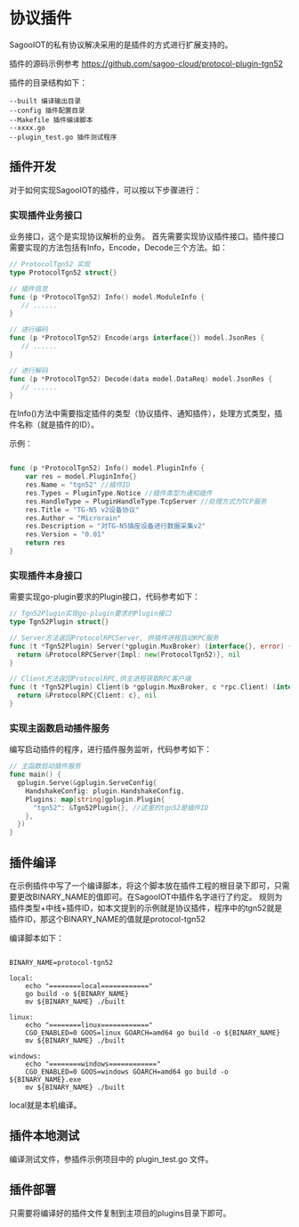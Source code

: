 # 协议插件

SagooIOT的私有协议解决采用的是插件的方式进行扩展支持的。

插件的源码示例参考 
https://github.com/sagoo-cloud/protocol-plugin-tgn52

插件的目录结构如下：

```
--built 编译输出目录
--config 插件配置目录
--Makefile 插件编译脚本
--xxxx.go
--plugin_test.go 插件测试程序
```

## 插件开发

对于如何实现SagooIOT的插件，可以按以下步骤进行：


### 实现插件业务接口
业务接口，这个是实现协议解析的业务。
首先需要实现协议插件接口。插件接口需要实现的方法包括有Info，Encode，Decode三个方法。如：

```go
// ProtocolTgn52 实现
type ProtocolTgn52 struct{}

// 插件信息
func (p *ProtocolTgn52) Info() model.ModuleInfo {
   // ......
}

// 进行编码
func (p *ProtocolTgn52) Encode(args interface{}) model.JsonRes {
   // ......
}

// 进行解码
func (p *ProtocolTgn52) Decode(data model.DataReq) model.JsonRes {
   // ......
}
```
在Info()方法中需要指定插件的类型（协议插件、通知插件），处理方式类型，插件名称（就是插件的ID）。

示例：

```go

func (p *ProtocolTgn52) Info() model.PluginInfo {
	var res = model.PluginInfo{}
	res.Name = "tgn52" //插件ID
	res.Types = PluginType.Notice //插件类型为通知插件
	res.HandleType = PluginHandleType.TcpServer //处理方式为TCP服务
	res.Title = "TG-N5 v2设备协议"
	res.Author = "Microrain"
	res.Description = "对TG-N5插座设备进行数据采集v2"
	res.Version = "0.01"
	return res
}

```

### 实现插件本身接口
需要实现go-plugin要求的Plugin接口，代码参考如下：

```go
// Tgn52Plugin实现go-plugin要求的Plugin接口
type Tgn52Plugin struct{}

// Server方法返回ProtocolRPCServer, 供插件进程启动RPC服务
func (t *Tgn52Plugin) Server(*gplugin.MuxBroker) (interface{}, error) {
  return &ProtocolRPCServer{Impl: new(ProtocolTgn52)}, nil 
}

// Client方法返回ProtocolRPC,供主进程获取RPC客户端
func (t *Tgn52Plugin) Client(b *gplugin.MuxBroker, c *rpc.Client) (interface{}, error) {
  return &ProtocolRPC{Client: c}, nil
}

```

### 实现主函数启动插件服务
编写启动插件的程序，进行插件服务监听，代码参考如下：
```go
// 主函数启动插件服务
func main() {
  gplugin.Serve(&gplugin.ServeConfig{
    HandshakeConfig: plugin.HandshakeConfig,
    Plugins: map[string]gplugin.Plugin{
      "tgn52": &Tgn52Plugin{}, //这里的tgn52是插件ID
    },
  })
}

```

## 插件编译
在示例插件中写了一个编译脚本，将这个脚本放在插件工程的根目录下即可，只需要更改BINARY_NAME的值即可。在SagooIOT中插件名字进行了约定。
规则为 插件类型+中线+插件ID，如本文提到的示例就是协议插件，程序中的tgn52就是插件ID，那这个BINARY_NAME的值就是protocol-tgn52

编译脚本如下：
```shell

BINARY_NAME=protocol-tgn52

local:
	echo "========local============"
	go build -o ${BINARY_NAME}
	mv ${BINARY_NAME} ./built

linux:
	echo "========linux============"
	CGO_ENABLED=0 GOOS=linux GOARCH=amd64 go build -o ${BINARY_NAME}
	mv ${BINARY_NAME} ./built

windows:
	echo "========windows============"
	CGO_ENABLED=0 GOOS=windows GOARCH=amd64 go build -o ${BINARY_NAME}.exe
	mv ${BINARY_NAME} ./built

```

local就是本机编译。

## 插件本地测试
编译测试文件，参插件示例项目中的 plugin_test.go 文件。

## 插件部署
只需要将编译好的插件文件复制到主项目的plugins目录下即可。
